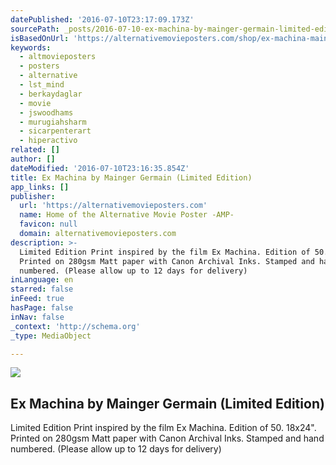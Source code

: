 ```yaml
---
datePublished: '2016-07-10T23:17:09.173Z'
sourcePath: _posts/2016-07-10-ex-machina-by-mainger-germain-limited-edition.md
isBasedOnUrl: 'https://alternativemovieposters.com/shop/ex-machina-mainger-germain/'
keywords:
  - altmovieposters
  - posters
  - alternative
  - lst_mind
  - berkaydaglar
  - movie
  - jswoodhams
  - murugiahsharm
  - sicarpenterart
  - hiperactivo
related: []
author: []
dateModified: '2016-07-10T23:16:35.854Z'
title: Ex Machina by Mainger Germain (Limited Edition)
app_links: []
publisher:
  url: 'https://alternativemovieposters.com'
  name: Home of the Alternative Movie Poster -AMP-
  favicon: null
  domain: alternativemovieposters.com
description: >-
  Limited Edition Print inspired by the film Ex Machina. Edition of 50. 18x24".
  Printed on 280gsm Matt paper with Canon Archival Inks. Stamped and hand
  numbered. (Please allow up to 12 days for delivery)
inLanguage: en
starred: false
inFeed: true
hasPage: false
inNav: false
_context: 'http://schema.org'
_type: MediaObject

---
```

<article style=""><img src="https://imgflo.herokuapp.com/graph/vahj1ThiexotieMo/e002c429a821d3a683430609a6001e45/noop.jpg?input=https%3A%2F%2Falternativemovieposters.com%2Fwp-content%2Fuploads%2F2015%2F02%2Fmainger_exmachina.jpg" /><h1>Ex Machina by Mainger Germain (Limited Edition)</h1><p>Limited Edition Print inspired by the film Ex Machina. Edition of 50. 18x24". Printed on 280gsm Matt paper with Canon Archival Inks. Stamped and hand numbered. (Please allow up to 12 days for delivery)</p></article>
